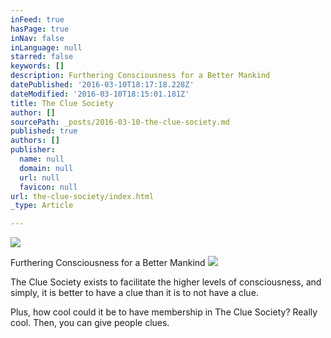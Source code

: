 ```yaml
---
inFeed: true
hasPage: true
inNav: false
inLanguage: null
starred: false
keywords: []
description: Furthering Consciousness for a Better Mankind
datePublished: '2016-03-10T18:17:18.228Z'
dateModified: '2016-03-10T18:15:01.181Z'
title: The Clue Society
author: []
sourcePath: _posts/2016-03-10-the-clue-society.md
published: true
authors: []
publisher:
  name: null
  domain: null
  url: null
  favicon: null
url: the-clue-society/index.html
_type: Article

---
```

![](https://the-grid-user-content.s3-us-west-2.amazonaws.com/e00d7dcc-fe02-4968-a10e-e2ac44b0679d.jpg)

Furthering Consciousness for a Better Mankind
![](https://the-grid-user-content.s3-us-west-2.amazonaws.com/d0ad2f14-6f05-4706-82c6-97c3dec4e78d.jpg)

The Clue Society exists to facilitate the higher levels of consciousness, and simply, it is better to have a clue than it is to not have a clue.

Plus, how cool could it be to have membership in The Clue Society? Really cool. Then, you can give people clues.